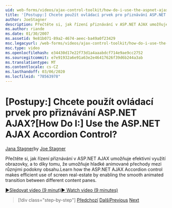```yaml
---
uid: web-forms/videos/ajax-control-toolkit/how-do-i-use-the-aspnet-ajax-accordion-control
title: '[Postupy:] Chcete použít ovládací prvek pro přiznávání ASP.NET AJAX? | Dokumenty Microsoft'
author: JoeStagner
description: Přečtěte si, jak řízení přiznávání v ASP.NET AJAX umožňuje efektivní využití obrazovky, protože umožňuje hladké animované přechody mezi různými obsahy p...
ms.author: riande
ms.date: 01/30/2007
ms.assetid: 9e81b071-89a2-4674-aeec-ba49a0f23429
msc.legacyurl: /web-forms/videos/ajax-control-toolkit/how-do-i-use-the-aspnet-ajax-accordion-control
msc.type: video
ms.openlocfilehash: e34430d17e22f73d1a4aaabdcf714e9ae9cc2752
ms.sourcegitcommit: e7e91932a6e91a63e2e46417626f39d6b244a3ab
ms.translationtype: MT
ms.contentlocale: cs-CZ
ms.lasthandoff: 03/06/2020
ms.locfileid: "78563978"
---
```

# <a name="how-do-i-use-the-aspnet-ajax-accordion-control"></a><span data-ttu-id="25f1f-104">[Postupy:] Chcete použít ovládací prvek pro přiznávání ASP.NET AJAX?</span><span class="sxs-lookup"><span data-stu-id="25f1f-104">[How Do I:] Use the ASP.NET AJAX Accordion Control?</span></span>

<span data-ttu-id="25f1f-105">[Jana Stagner](https://github.com/JoeStagner)</span><span class="sxs-lookup"><span data-stu-id="25f1f-105">by [Joe Stagner](https://github.com/JoeStagner)</span></span>

<span data-ttu-id="25f1f-106">Přečtěte si, jak řízení přiznávání v ASP.NET AJAX umožňuje efektivní využití obrazovky, a to díky tomu, že umožňuje hladké animované přechody mezi různými podokny obsahu.</span><span class="sxs-lookup"><span data-stu-id="25f1f-106">Learn how the ASP.NET AJAX Accordion control makes efficient use of screen real-estate by enabling the smooth animated transition between different content panes.</span></span>

[<span data-ttu-id="25f1f-107">&#9654;Sledovat video (9 minut)</span><span class="sxs-lookup"><span data-stu-id="25f1f-107">&#9654; Watch video (9 minutes)</span></span>](https://channel9.msdn.com/Blogs/ASP-NET-Site-Videos/how-do-i-use-the-aspnet-ajax-accordion-control)

> [!div class="step-by-step"]
> <span data-ttu-id="25f1f-108">[Předchozí](how-do-i-use-the-aspnet-ajax-alwaysvisible-control-extender.md)
> [Další](how-do-i-use-the-aspnet-ajax-collapsable-panel-extender.md)</span><span class="sxs-lookup"><span data-stu-id="25f1f-108">[Previous](how-do-i-use-the-aspnet-ajax-alwaysvisible-control-extender.md)
[Next](how-do-i-use-the-aspnet-ajax-collapsable-panel-extender.md)</span></span>
